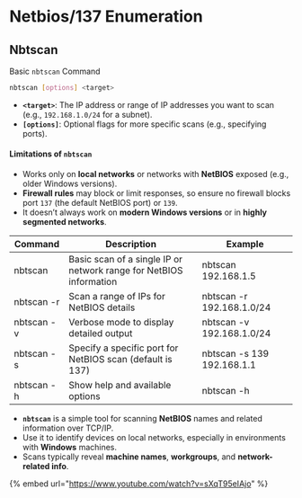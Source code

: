 # Netbios/137 Enumeration

## Nbtscan

Basic `nbtscan` Command

```bash
nbtscan [options] <target>
```

* **`<target>`**: The IP address or range of IP addresses you want to scan (e.g., `192.168.1.0/24` for a subnet).
* **`[options]`**: Optional flags for more specific scans (e.g., specifying ports).

#### **Limitations of `nbtscan`**

* Works only on **local networks** or networks with **NetBIOS** exposed (e.g., older Windows versions).
* **Firewall rules** may block or limit responses, so ensure no firewall blocks port `137` (the default NetBIOS port) or `139`.
* It doesn’t always work on **modern Windows versions** or in **highly segmented networks**.

| **Command** | **Description**                                                    | **Example**                |
| ----------- | ------------------------------------------------------------------ | -------------------------- |
| nbtscan     | Basic scan of a single IP or network range for NetBIOS information | nbtscan 192.168.1.5        |
| nbtscan -r  | Scan a range of IPs for NetBIOS details                            | nbtscan -r 192.168.1.0/24  |
| nbtscan -v  | Verbose mode to display detailed output                            | nbtscan -v 192.168.1.0/24  |
| nbtscan -s  | Specify a specific port for NetBIOS scan (default is 137)          | nbtscan -s 139 192.168.1.1 |
| nbtscan -h  | Show help and available options                                    | nbtscan -h                 |

* **`nbtscan`** is a simple tool for scanning **NetBIOS** names and related information over TCP/IP.
* Use it to identify devices on local networks, especially in environments with **Windows** machines.
* Scans typically reveal **machine names**, **workgroups**, and **network-related info**.



{% embed url="https://www.youtube.com/watch?v=sXqT95eIAjo" %}
